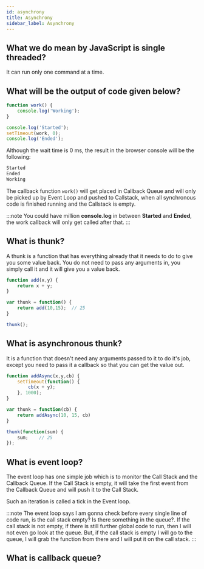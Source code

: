 ```yaml
---
id: asynchrony
title: Asynchrony
sidebar_label: Asynchrony
---
```


## What we do mean by JavaScript is single threaded?

It can run only one command at a time.

## What will be the output of code given below?

```js
function work() {
    console.log('Working');
}

console.log('Started');
setTimeout(work, 0);
console.log('Ended');
```

Although the wait time is 0 ms, the result in the browser console will be the following:

```js
Started
Ended
Working
```

The callback function `work()` will get placed in Callback Queue and will only be picked up by Event Loop and pushed to Callstack, when all synchronous code is finished running and the Callstack is empty.

:::note
You could have million **console.log** in between **Started** and **Ended**, the work callback will only get called after that.
:::

## What is thunk?

A thunk is a function that has everything already that it needs to do to give you some value back. You do not need to pass any arguments in, you simply call it and it will give you a value back.

```js title="synchronous thunk"
function add(x,y) {
    return x + y;
}

var thunk = function() {
    return add(10,15);  // 25
}

thunk();
```

## What is asynchronous thunk?

It is a function that doesn't need any arguments passed to it to do it's job, except you need to pass it a callback so that you can get the value out.

```js title="asynchronous thunk"
function addAsync(x,y,cb) {
    setTimeout(function() {
        cb(x + y);
    }, 1000);
}

var thunk = function(cb) {
    return addAsync(10, 15, cb)
}

thunk(function(sum) {
    sum;    // 25
});
```

## What is event loop?

The event loop has one simple job which is to monitor the Call Stack and the Callback Queue. If the Call Stack is empty, it will take the first event from the Callback Queue and will push it to the Call Stack.

Such an iteration is called a tick in the Event loop.

:::note
The event loop says I am gonna check before every single line of code run, is the call stack empty? Is there something in the queue?. If the call stack is not empty, if there is still further global code to run, then I will not even go look at the queue. But, if the call stack is empty I will go to the queue, I will grab the function from there and I will put it on the call stack.
:::

## What is callback queue?
